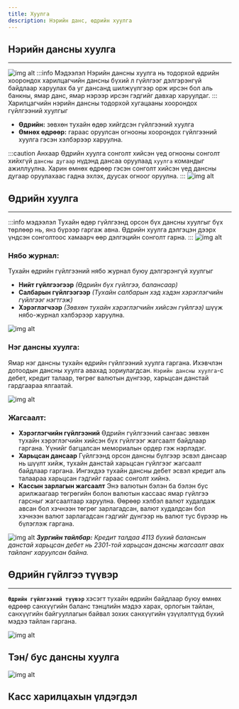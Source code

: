 ```yaml
---
title: Хуулга
description: Нэрийн данс, өдрийн хуулга  
---
```


## Нэрийн дансны хуулга 
---
![img alt](/img/img23.png)
:::info Мэдээлэл
 Нэрийн дансны хуулга нь тодорхой өдрийн хоорондох харилцагчийн дансны бүхий л гүйлгээг дэлгэрэнгүй байдлаар харуулах ба уг дансанд шилжүүлгээр орж ирсэн бол аль банкны, ямар данс, ямар нэрээр ирсэн гэдгийг давхар харуулдаг.
:::
Харилцагчийн нэрийн дансны тодорхой хугацааны хоорондох гүйлгээний хуулгыг  
- **Өдрийн:** зөвхөн тухайн өдөр хийгдсэн гүйлгээний хуулга
- **Өмнөх өдрөөр:** гараас оруулсан огнооны хоорондох гүйлгээний хуулга гэсэн хэлбэрээр харуулна.

:::caution Анхаар
 Өдрийн хуулга сонголт хийсэн үед огнооны сонголт хийхгүй `дансны дугаар` нүдэнд дансаа оруулаад `хуулга` командыг ажиллуулна. Харин өмнөх өдрөөр гэсэн сонголт хийсэн үед дансны дугаар оруулахаас гадна эхлэх, дуусах огноог оруулна. 
:::
![img alt](/img/img24.png)

## Өдрийн хуулга 
---
:::info мэдээлэл
Тухайн өдөр гүйлгээнд орсон бүх дансны хуулгыг бүх төрлөөр нь, янз бүрээр гаргаж авна. Өдрийн хуулга дэлгэцэн дээрх үндсэн сонголтоос хамаарч өөр дэлгэцийн сонголт гарна.
:::
![img alt](/img/uHuulga.png)
### Нябо журнал:
Тухайн өдрийн гүйлгээний нябо журнал буюу дэлгэрэнгүй хуулгыг 
- **Нийт гүйлгээгээр** _(Өдрийн бүх гүйлгээ, балансаар)_
- **Салбарын гүйлгээгээр** _(Тухайн салбарын хэд хэдэн хэрэглэгчийн гүйлгээг нэгтгэж)_
- **Хэрэглэгчээр** _(Зөвхөн тухайн хэрэглэгчийн хийсэн гүйлгээ)_ шүүж нябо-журнал хэлбэрээр харуулна. 
 
![img alt](/img/img25.png)

### Нэг дансны хуулга:
Ямар нэг дансны тухайн өдрийн гүйлгээний хуулга гаргана. Ихэвчлэн дотоодын дансны хуулга авахад зориулагдсан. `Нэрийн дансны хуулга`-с дебет, кредит талаар, төгрөг валютын дүнгээр, харьцсан данстай гардгаараа ялгаатай.
 
 ![img alt](/img/img27.png)

### Жагсаалт:
-	**Хэрэглэгчийн гүйлгээний** Өдрийн гүйлгээний сангаас зөвхөн тухайн хэрэглэгчийн хийсэн бүх гүйлгээг жагсаалт байдлаар гаргана. Үүнийг багцалсан мемориалын ордер гэж нэрлэдэг.
-	**Харьцсан дансаар** Гүйлгээнд орсон дансны бүлгээр эсвэл дансаар нь шүүлт хийж, тухайн данстай харьцсан гүйлгээг жагсаалт байдлаар гаргана. Ингэхдээ тухайн дансны дебет эсвэл кредит аль талаараа харьцсан гэдгийг гараас сонголт хийнэ. 
-	**Кассын зарлагын жагсаалт** Энэ валютын бэлэн ба бэлэн бус арилжаагаар төгрөгийн болон валютын кассаас ямар гүйлгээ гарсныг жагсаалтаар харуулна. Өөрөөр хэлбэл валют худалдаж авсан бол хэчнээн төгрөг зарлагадсан, валют худалдсан бол хэчнээн валют зарлагадсан гэдгийг дүнгээр нь валют тус бүрээр нь бүлэглэж гаргана.
>
 ![img alt](/img/img28.png)
_**Зургийн тайлбар:** Кредит талдаа 4113 бүхий балансын данстай харьцсан дебет нь 2301-той харьцсан дансны жагсаалт авах тайланг харуулсан байна._

## Өдрийн гүйлгээ түүвэр 
---
**`Өдрийн гүйлгээний түүвэр`** хэсэгт тухайн өдрийн байдлаар буюу өмнөх өдрөөр санхүүгийн баланс тэнцлийн мэдээ харах, орлогын тайлан, санхүүгийн байгууллагын байвал зохих санхүүгийн үзүүлэлтүүд бүхий мэдээ тайлан гаргана.

![img alt](/img/image48.png)

## Тэн/ бус дансны хуулга 
![img alt](/img/tbDansHuulga.png)

## Касс харилцахын үлдэгдэл
